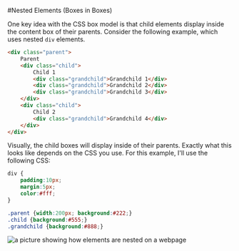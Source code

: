 #Nested Elements (Boxes in Boxes)

One key idea with the CSS box model is that child elements display inside the content box of their parents. Consider the following example, which uses nested `div` elements.

```html
<div class="parent">
    Parent
    <div class="child">
        Child 1
        <div class="grandchild">Grandchild 1</div>
        <div class="grandchild">Grandchild 2</div>
        <div class="grandchild">Grandchild 3</div>
    </div>
    <div class="child">
        Child 2
        <div class="grandchild">Grandchild 4</div>
    </div>
</div>
```

Visually, the child boxes will display inside of their parents. Exactly what this looks like depends on the CSS you use. For this example, I'll use the following CSS:

```css
div {
    padding:10px;
    margin:5px;
    color:#fff;
}

.parent {width:200px; background:#222;}
.child {background:#555;}
.grandchild {background:#888;}
```

![a picture showing how elements are nested on a webpage](http://christensenacademy.org/modules/css-layouts/textpages/nested-elements.png)
